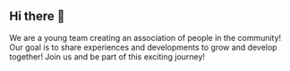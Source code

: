 ## Hi there 👋

We are a young team creating an association of people in the community! 
Our goal is to share experiences and developments to grow and develop together! Join us and be part of this exciting journey!
